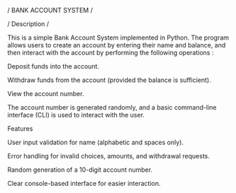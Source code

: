 / BANK ACCOUNT SYSTEM / 

/ Description /

This is a simple Bank Account System implemented in Python. The program allows users to create an account by entering their name and balance, and then interact with the account by performing the following operations :

Deposit funds into the account.

Withdraw funds from the account (provided the balance is sufficient).

View the account number.

The account number is generated randomly, and a basic command-line interface (CLI) is used to interact with the user.


Features

User input validation for name (alphabetic and spaces only).

Error handling for invalid choices, amounts, and withdrawal requests.

Random generation of a 10-digit account number.

Clear console-based interface for easier interaction.


